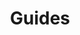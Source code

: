 ---
grand_parent: Operational Finance
has_children: true
layout: default
nav_order: 43900
parent: Claims
title: Guides
---